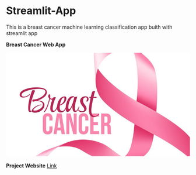 # Streamlit-App
This is a breast cancer machine learning classification app buith with streamlit app


**Breast Cancer Web App**

![test1](https://github.com/okoliechykwuka/Streamlit-App/blob/master/Breast_cancer.jpg)


**Project Website**     [Link](https://cancer-classification-app.herokuapp.com)
